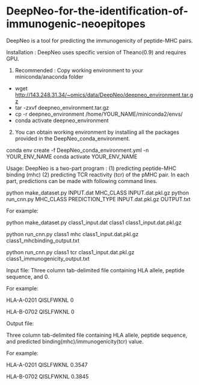 # DeepNeo-for-the-identification-of-immunogenic-neoepitopes


DeepNeo is a tool for predicting the immunogenicity of peptide-MHC pairs.

Installation : 
DeepNeo uses specific version of Theano(0.9) and requires GPU.

1) Recommended : Copy working environment to your miniconda/anaconda folder

- wget http://143.248.31.34/~omics/data/DeepNeo/deepneo_environment.tar.gz
- tar -zxvf deepneo_environment.tar.gz
- cp -r deepneo_environment /home/YOUR_NAME/miniconda2/envs/
- conda activate deepneo_environment

2) You can obtain working environment by installing all the packages provided in the DeepNeo_conda_environment.

conda env create -f DeepNeo_conda_environment.yml -n YOUR_ENV_NAME
conda activate YOUR_ENV_NAME


Usage:
DeepNeo is a two-part program : 
(1) predicting peptide-MHC binding (mhc)
(2) predicting TCR reactivity (tcr) of the pMHC pair.
In each part, predictions can be made with following command lines.

python make_dataset.py INPUT.dat MHC_CLASS INPUT.dat.pkl.gz
python run_cnn.py MHC_CLASS PREDICTION_TYPE INPUT.dat.pkl.gz OUTPUT.txt

For example:

python make_dataset.py class1_input.dat class1 class1_input.dat.pkl.gz

python run_cnn.py class1 mhc class1_input.dat.pkl.gz class1_mhcbinding_output.txt 

python run_cnn.py class1 tcr class1_input.dat.pkl.gz class1_immunogenicity_output.txt 

Input file:
Three column tab-delimited file containing HLA allele, peptide sequence, and 0.

For example:

HLA-A-0201	QISLFWKNL	0

HLA-B-0702	QISLFWKNL	0

Output file:

Three column tab-delimited file containing HLA allele, peptide sequence, and predicted binding(mhc)/immunogenicity(tcr) value.

For example:

HLA-A-0201	QISLFWKNL	0.3547

HLA-B-0702	QISLFWKNL	0.3845
